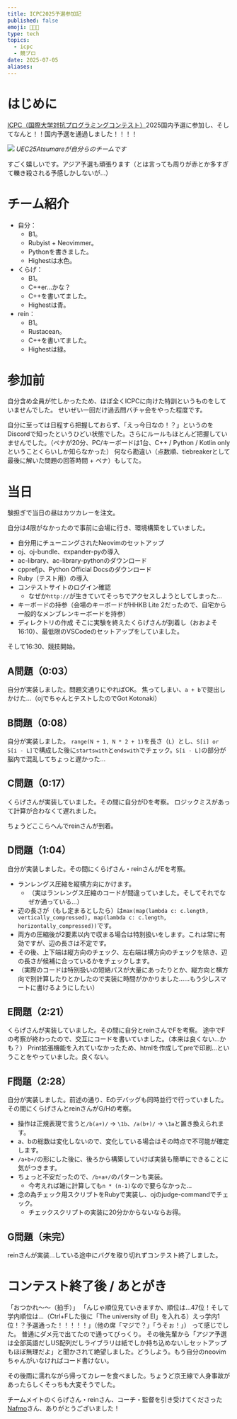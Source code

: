 ```yaml
---
title: ICPC2025予選参加記
published: false
emoji: 🧑‍🧑‍🧒
type: tech
topics:
  - icpc
  - 競プロ
date: 2025-07-05
aliases:
---
```

# はじめに
[ICPC（国際大学対抗プログラミングコンテスト）](https://icpc.jp/)2025国内予選に参加し、そしてなんと！！国内予選を通過しました！！！！

![](https://storage.googleapis.com/zenn-user-upload/fc872fe408e3-20250705.png)
*UEC25Atsumareが自分らのチームです*

すごく嬉しいです。アジア予選も頑張ります（とは言っても周りが赤とか多すぎて轢き殺される予感しかしないが…）

# チーム紹介
- 自分：
	- B1。
	- Rubyist + Neovimmer。
	- Pythonを書きました。
	- Highestは水色。
- くらげ：
	- B1。
	- C++er…かな？
	- C++を書いてました。
	- Highestは青。
- rein：
	- B1。
	- Rustacean。
	- C++を書いてました。
	- Highestは緑。

# 参加前

自分含め全員が忙しかったため、ほぼ全くICPCに向けた特訓というものをしていませんでした。
せいぜい一回だけ過去問バチャ会をやった程度です。

自分に至っては日程すら把握しておらず、「えっ今日なの！？」というのをDiscordで知ったというひどい状態でした。さらにルールもほとんど把握していませんでした。（ペナが20分、PC/キーボードは1台、C++ / Python / Kotlin onlyということくらいしか知らなかった）
何なら勘違い（点数順、tiebreakerとして最後に解いた問題の回答時間 + ペナ）もしてた。

# 当日
験担ぎで当日の昼はカツカレーを注文。

自分は4限がなかったので事前に会場に行き、環境構築をしていました。
- 自分用にチューニングされたNeovimのセットアップ
- oj、oj-bundle、expander-pyの導入
- ac-library、ac-library-pythonのダウンロード
- cpprefjp、Python Official Docsのダウンロード
- Ruby（テスト用）の導入
- コンテストサイトのログイン確認
	- なぜか`http://`が生きていてそっちでアクセスしようとしてしまった...
- キーボードの持参（会場のキーボードがHHKB Lite 2だったので、自宅から一般的なメンブレンキーボードを持参）
- ディレクトリの作成
そこに実験を終えたくらげさんが到着し（おおよそ16:10）、最低限のVSCodeのセットアップをしていました。

そして16:30、競技開始。
## A問題（0:03）
自分が実装しました。問題文通りにやればOK。
焦ってしまい、`a + b`で提出しかけた...（ojでちゃんとテストしたのでGot Kotonaki）
## B問題（0:08）
自分が実装しました。
`range(N + 1, N * 2 + 1)`を長さ（`L`）とし、`S[i] or S[i - L]`で構成した後に`startswith`と`endswith`でチェック。`S[i - L]`の部分が脳内で混乱してちょっと遅かった...
## C問題（0:17）
くらげさんが実装していました。その間に自分がDを考察。
ロジックミスがあって計算が合わなくて遅れました。

ちょうどここらへんでreinさんが到着。
## D問題（1:04）
自分が実装しました。その間にくらげさん・reinさんがEを考察。
- ランレングス圧縮を縦横方向にかけます。
	- （実はランレングス圧縮のコードが間違っていました。そしてそれでなぜか通っている...）
- 辺の長さが（もし定まるとしたら）は`max(map(lambda c: c.length, vertically_compressed), map(lambda c: c.length, horizontally_compressed))`です。
- 両方の圧縮後が2要素以内で収まる場合は特別扱いをします。これは常に有効ですが、辺の長さは不定です。
- その後、上下端は縦方向のチェック、左右端は横方向のチェックを除き、辺の長さが候補に合っているかをチェックします。
- （実際のコードは特別扱いの短絡パスが大量にあったりとか、縦方向と横方向で別計算したりとかしたので実装に時間がかかりました......もう少しスマートに書けるようにしたい）

## E問題（2:21）
くらげさんが実装していました。その間に自分とreinさんでFを考察。
途中でFの考察が終わったので、交互にコードを書いていました。（本来は良くない...かも？）
Print拡張機能を入れていなかったため、htmlを作成してpreで印刷...ということをやっていました。良くない。

## F問題（2:28）
自分が実装しました。前述の通り、Eのデバッグも同時並行で行っていました。
その間にくらげさんとreinさんがG/Hの考察。

- 操作は正規表現で言うと`/b(a+)/` -> `\1b`、`/a(b+)/` -> `\1a`と置き換えられます。
- a、bの総数は変化しないので、変化している場合はその時点で不可能が確定します。
- `/a+b+/`の形にした後に、後ろから構築していけば実装も簡単にできることに気がつきます。
- ちょっと不安だったので、`/b+a+/`のパターンも実装。
	- 今考えれば雑に計算しても`n * (n-1)`なので要らなかった...
- 念の為チェック用スクリプトをRubyで実装し、ojのjudge-commandでチェック。
	- チェックスクリプトの実装に20分かからないならお得。

## G問題（未完）
reinさんが実装...している途中にバグを取り切れずコンテスト終了しました。

# コンテスト終了後 / あとがき
「おつかれ～～（拍手）」
「んじゃ順位見ていきますか、順位は...47位！そして学内順位は...（Ctrl+Fした後に「The university of El」を入れる）えっ学内1位！？予選通った！！！！！」（他の席「マジで？」「うそぉ！」）
って感じでした。
普通にダメ元で出てたので通ってびっくり。
その後先輩から「アジア予選は全部英語だしUS配列だしライブラリは紙でしか持ち込めないしセットアップもほぼ無理だよ」と聞かされて絶望しました。どうしよう。もう自分のneovimちゃんがいなければコード書けない。

その後雨に濡れながら帰ってカレーを食べました。ちょうど京王線で人身事故があったらしくそっちも大変そうでした。

チームメイトのくらげさん・reinさん、コーチ・監督を引き受けてくださった[Nafmo](https://x.com/Nafmo2)さん、ありがとうございました！
